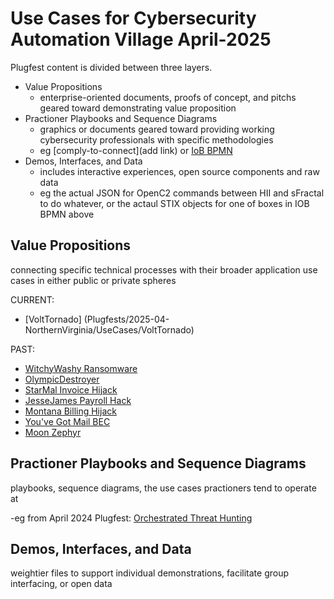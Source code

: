 
# Use Cases for Cybersecurity Automation Village April-2025
Plugfest content is divided between three layers.
* Value Propositions
   - enterprise-oriented documents, proofs of concept, and pitchs geared toward demonstrating value proposition
* Practioner Playbooks and Sequence Diagrams
   - graphics or documents geared toward providing working cybersecurity professionals with specific methodologies
   - eg [comply-to-connect](add link) or [IoB BPMN](../Prep1/SweatEquity/APL/CASP_BeforeEvent.png)
* Demos, Interfaces, and Data
   - includes interactive experiences, open source components and raw data
   - eg the actual JSON for OpenC2 commands between HII and sFractal to do whatever, or the actaul STIX objects for one of boxes in IOB BPMN above

## Value Propositions
connecting specific technical processes with their broader application use cases in either public or private spheres

CURRENT:
* [VoltTornado] (Plugfests/2025-04-NorthernVirginia/UseCases/VoltTornado)
  
PAST:
* [WitchyWashy Ransomware](./ValuePropositions/WitchyWashy)
* [OlympicDestroyer](./ValuePropositions/OlympicDestroyer.md)
* [StarMal Invoice Hijack](./ValuePropositions/StarMal) 
* [JesseJames Payroll Hack](./ValuePropositions/JesseJames)
* [Montana Billing Hijack](./ValuePropositions/Montana)   
* [You've Got Mail BEC](./ValuePropositions/YouveGotMail)
* [Moon Zephyr](./ValuePropositions/Moonzephyr)

## Practioner Playbooks and Sequence Diagrams
playbooks, sequence diagrams, the use cases practioners tend to operate at 

-eg from April 2024 Plugfest: [Orchestrated Threat Hunting](./PractitionerUseCases/OrchestratedHunt)

## Demos, Interfaces, and Data
weightier files to support individual demonstrations, facilitate group interfacing, or open data
